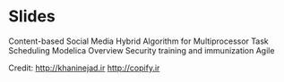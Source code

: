# Slides

Content-based Social Media
Hybrid Algorithm for Multiprocessor Task Scheduling
Modelica Overview
Security training and immunization
Agile



Credit:
<a href="http://khaninejad.ir">http://khaninejad.ir</a>
<a href="http://copify.ir">http://copify.ir</a>